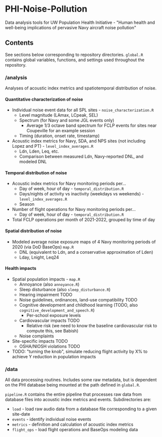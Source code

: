 # PHI-Noise-Pollution

Data analysis tools for UW Population Health Initiative - "Human health and well-being implications of pervasive Navy aircraft noise pollution"

## Contents

See sections below corresponding to repository directories. `global.R` contains global variables, functions, and settings used throughout the repository.

### /analysis

Analyses of acoustic index metrics and spatiotemporal distribution of noise.

#### Quantitative characterization of noise

-   Individual noise event data for all SPL sites - `noise_characterization.R`
    -   Level magnitude (LAmax, LCpeak, SEL)
    -   Spectrum (for Navy and some JGL events only)
        -   Average 1/3 octave band spectrum for FCLP events for sites near Coupeville for an example session
    -   Timing (duration, onset rate, timestamp)
-   Acoustic index metrics for Navy, SDA, and NPS sites (not including Lopez and PT) - `level_index_averages.R`
    -   Ldn, Lden, Leq, etc.
    -   Comparison between measured Ldn, Navy-reported DNL, and modeled DNL

#### Temporal distribution of noise

-   Acoustic index metrics for Navy monitoring periods per...
    -   Day of week, hour of day - `temporal_distribution.R`
    -   Days/nights of activity vs inactivity (weekdays vs weekends) - `level_index_averages.R`
    -   Season
-   Number of flight operations for Navy monitoring periods per...
    -   Day of week, hour of day - `temporal_distribution.R`
-   Total FCLP operations per month of 2021-2022, grouped by time of day

#### Spatial distribution of noise

-   Modeled average noise exposure maps of 4 Navy monitoring periods of 2020 (via DoD BaseOps) `map.R`
    -   DNL (equivalent to Ldn, and a conservative approximation of Lden)
    -   Lday, Lnight, Leq24

#### Health impacts

-   Spatial population impacts - `map.R`
    -   Annoyance (also `annoyance.R`)
    -   Sleep disturbance (also `sleep_disturbance.R`)
    -   Hearing impairment TODO
    -   Noise guidelines, ordinances, land-use compatibility TODO
    -   Cognitive development and childhood learning (TODO, also `cognitive_development_and_speech.R`)
        -   Per-school exposure levels
    -   Cardiovascular impacts TODO
        -   Relative risk (we need to know the baseline cardiovascular risk to compute this, see Babish)
    -   Noise complaints
-   Site-specific impacts TODO
    -   OSHA/NIOSH violations TODO
-   TODO: "turning the knob", simulate reducing flight activity by X% to achieve Y reduction in population impacts

### /data

All data processing routines. Includes some raw metadata, but is dependent on the PHI database being mounted at the path defined in `global.R`.

`pipeline.R` contains the entire pipeline that processes raw data from database files into acoustic index metrics and events. Subdirectories are:

-   `load` - load raw audio data from a database file corresponding to a given site-date
-   `events` - identify individual noise events
-   `metrics` - definition and calculation of acoustic index metrics
-   `flight_ops` - load flight operations and BaseOps modeling data
